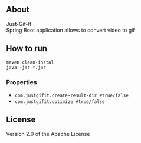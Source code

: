 ## About
Just-Gif-It <br>
Spring Boot application allows to convert video to gif
 
## How to run
`maven clean-instal`<br>
`java -jar *.jar`
### Properties
* `com.justgifit.create-result-dir #true/false`
* `com.justgifit.optimize #true/false`

## License
Version 2.0 of the Apache License
